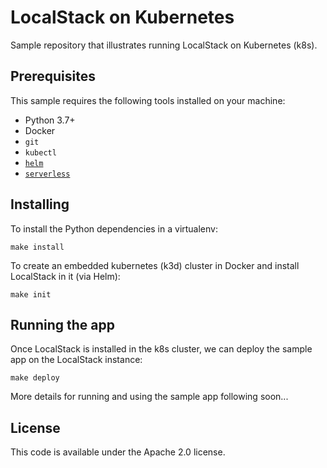 # LocalStack on Kubernetes

Sample repository that illustrates running LocalStack on Kubernetes (k8s).

## Prerequisites

This sample requires the following tools installed on your machine:
* Python 3.7+
* Docker
* `git`
* `kubectl`
* [`helm`](https://helm.sh/)
* [`serverless`](https://www.npmjs.com/package/serverless)

## Installing

To install the Python dependencies in a virtualenv:
```
make install
```

To create an embedded kubernetes (k3d) cluster in Docker and install LocalStack in it (via Helm):
```
make init
```

## Running the app

Once LocalStack is installed in the k8s cluster, we can deploy the sample app on the LocalStack instance:
```
make deploy
```

More details for running and using the sample app following soon...

## License

This code is available under the Apache 2.0 license.
